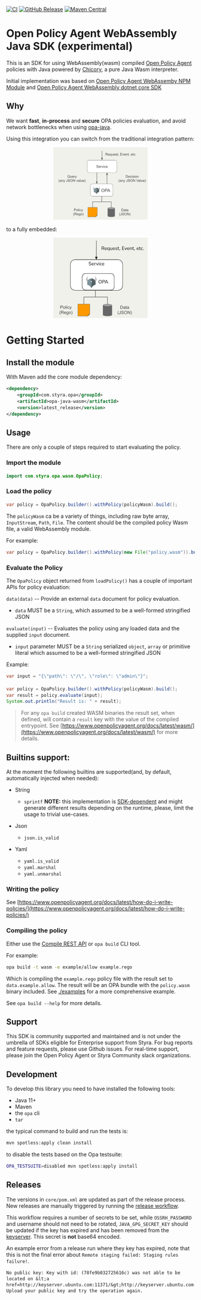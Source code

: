 [![CI](https://github.com/StyraInc/opa-java-wasm/workflows/CI/badge.svg)](https://github.com/StyraInc/opa-java-wasm)
[![GitHub Release](https://img.shields.io/github/tag/StyraInc/opa-java-wasm.svg?style=flat&color=green)](https://github.com/StyraInc/opa-java-wasm/tags)
[![Maven Central](https://maven-badges.herokuapp.com/maven-central/com.styra.opa/opa-java-wasm/badge.svg?style=flat&color=green)](https://central.sonatype.com/artifact/com.styra.opa/opa-java-wasm)

# Open Policy Agent WebAssembly Java SDK (experimental)

This is an SDK for using WebAssembly(wasm) compiled [Open Policy Agent](https://www.openpolicyagent.org/) policies
with Java powered by [Chicory](https://github.com/dylibso/chicory), a pure Java Wasm interpreter.

Initial implementation was based
on [Open Policy Agent WebAssemby NPM Module](https://github.com/open-policy-agent/npm-opa-wasm)
and [Open Policy Agent WebAssembly dotnet core SDK](https://github.com/me-viper/OpaDotNet)

## Why

We want **fast**, **in-process** and **secure** OPA policies evaluation, and avoid network bottlenecks when using [opa-java](https://github.com/StyraInc/opa-java).

Using this integration you can switch from the traditional integration pattern:

<p align="center">
  <picture>
    <img width="50%" src="imgs/traditional.png">
  </picture>
</p>

to a fully embedded:

<p align="center">
  <picture>
    <img width="50%" src="imgs/with-wasm.png">
  </picture>
</p>

# Getting Started

## Install the module

With Maven add the core module dependency:

```xml
<dependency>
    <groupId>com.styra.opa</groupId>
    <artifactId>opa-java-wasm</artifactId>
    <version>latest_release</version>
</dependency>
```

<!--
```java
//DEPS com.styra.opa:opa-java-wasm:999-SNAPSHOT

var policyPath = Path.of("core/src/main/resources/demo-policy.wasm");
var targetPath = Path.of("policy.wasm");
Files.copy(policyPath, targetPath, StandardCopyOption.REPLACE_EXISTING);

var policyWasm = new File("policy.wasm");
```
-->

## Usage

There are only a couple of steps required to start evaluating the policy.

### Import the module

```java
import com.styra.opa.wasm.OpaPolicy;
```

### Load the policy

```java
var policy = OpaPolicy.builder().withPolicy(policyWasm).build();
```

The `policyWasm` ca be a variety of things, including raw byte array, `InputStream`, `Path`, `File`.
The content should be the compiled policy Wasm file, a valid WebAssembly module.

For example:

```java
var policy = OpaPolicy.builder().withPolicy(new File("policy.wasm")).build();
```

### Evaluate the Policy

The `OpaPolicy` object returned from `loadPolicy()` has a couple of important
APIs for policy evaluation:

`data(data)` -- Provide an external `data` document for policy evaluation.

- `data` MUST be a `String`, which assumed to be a well-formed stringified JSON

`evaluate(input)` -- Evaluates the policy using any loaded data and the supplied
`input` document.

- `input` parameter MUST be a `String` serialized `object`, `array` or primitive literal which assumed to be a well-formed stringified JSON

Example:

```java
var input = "{\"path\": \"/\", \"role\": \"admin\"}";

var policy = OpaPolicy.builder().withPolicy(policyWasm).build();
var result = policy.evaluate(input);
System.out.println("Result is: " + result);
```

<!--
```java
Files.write(Paths.get("TestReadme.result"), (result + "\n").getBytes());
```
-->

> For any `opa build` created WASM binaries the result set, when defined, will
> contain a `result` key with the value of the compiled entrypoint. See
> [https://www.openpolicyagent.org/docs/latest/wasm/](https://www.openpolicyagent.org/docs/latest/wasm/)
> for more details.

## Builtins support:

At the moment the following builtins are supported(and, by default, automatically injected when needed):

- String
  - `sprintf` **NOTE:** this implementation is [SDK-dependent](https://www.openpolicyagent.org/docs/latest/policy-reference/#builtin-strings-sprintf) and might generate different results depending on the runtime, please, limit the usage to trivial use-cases.

- Json
  - `json.is_valid`

- Yaml
  - `yaml.is_valid`
  - `yaml.marshal`
  - `yaml.unmarshal`

### Writing the policy

See
[https://www.openpolicyagent.org/docs/latest/how-do-i-write-policies/](https://www.openpolicyagent.org/docs/latest/how-do-i-write-policies/)

### Compiling the policy

Either use the
[Compile REST API](https://www.openpolicyagent.org/docs/latest/rest-api/#compile-api)
or `opa build` CLI tool.

For example:

```bash
opa build -t wasm -e example/allow example.rego
```

Which is compiling the `example.rego` policy file with the result set to
`data.example.allow`. The result will be an OPA bundle with the `policy.wasm`
binary included. See [./examples](./examples) for a more comprehensive example.

See `opa build --help` for more details.

## Support

This SDK is community supported and maintained and is not under the umbrella of SDKs eligible for Enterprise support from Styra. For bug reports and feature requests, please use Github issues. For real-time support, please join the Open Policy Agent or Styra Community slack organizations.

## Development

To develop this library you need to have installed the following tools:

- Java 11+
- Maven
- the `opa` cli
- `tar`

the typical command to build and run the tests is:

```bash
mvn spotless:apply clean install
```

to disable the tests based on the Opa testsuite:

```bash
OPA_TESTSUITE=disabled mvn spotless:apply install
```

## Releases

The versions in `core/pom.xml` are updated as part of the release process.
New releases are manually triggered by running the
[release workflow](https://github.com/StyraInc/opa-java-wasm/blob/main/.github/workflows/release.yaml).

This workflow requires a number of secrets to be set, while `OSSRH_PASSWORD` and
username should not need to be rotated, `JAVA_GPG_SECRET_KEY` should be updated
if the key has expired and has been removed from the
[keyserver](https://keyserver.ubuntu.com). This secret is **not** base64
encoded.

An example error from a release run where they key has expired, note that this
is not the final error about `Remote staging failed: Staging rules failure!`.

```
No public key: Key with id: (78fe9b032725616c) was not able to be located on &lt;a href=http://keyserver.ubuntu.com:11371/&gt;http://keyserver.ubuntu.com:11371/&lt;/a&gt;. Upload your public key and try the operation again.
```
